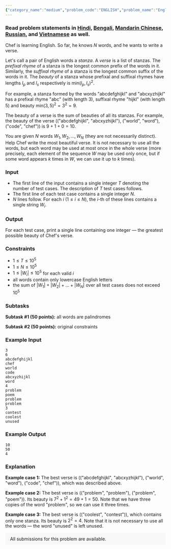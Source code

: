 ```yaml
---
{"category_name":"medium","problem_code":"ENGLISH","problem_name":"English","problemComponents":{"constraints":"","constraintsState":false,"subtasks":"","subtasksState":false,"inputFormat":"","inputFormatState":false,"outputFormat":"","outputFormatState":false,"sampleTestCases":{"0":{"id":1,"input":"3\r\n6\r\nabcdefghijkl\r\nchef\r\nworld\r\ncode\r\nabcxyzhijkl\r\nword\r\n4\r\nproblem\r\npoem\r\nproblem\r\nproblem\r\n3\r\ncontest\r\ncoolest\r\nunused","output":"10\r\n50\r\n4","explanation":"**Example case 1:** The best verse is ((\u0022abcdefghijkl\u0022, \u0022abcxyzhijkl\u0022), (\u0022world\u0022, \u0022word\u0022), (\u0022code\u0022, \u0022chef\u0022)), which was described above.\r\n\r\n**Example case 2:** The best verse is ((\u0022problem\u0022, \u0022problem\u0022), (\u0022problem\u0022, \u0022poem\u0022)). Its beauty is $7^2+1^2 = 49+1 = 50$. Note that we have three copies of the word \u0022problem\u0022, so we can use it three times.\r\n\r\n**Example case 3:** The best verse is ((\u0022coolest\u0022, \u0022contest\u0022)), which contains only one stanza. Its beauty is $2^2=4$. Note that it is not necessary to use all the words ? the word \u0022unused\u0022 is left unused.","isDeleted":false}}},"video_editorial_url":"","languages_supported":{"0":"CPP14","1":"C","2":"JAVA","3":"PYTH 3.6","4":"PYTH","5":"PYP3","6":"CS2","7":"ADA","8":"PYPY","9":"TEXT","10":"PAS fpc","11":"NODEJS","12":"RUBY","13":"PHP","14":"GO","15":"HASK","16":"TCL","17":"PERL","18":"SCALA","19":"LUA","20":"kotlin","21":"BASH","22":"JS","23":"LISP sbcl","24":"rust","25":"PAS gpc","26":"BF","27":"CLOJ","28":"R","29":"D","30":"CAML","31":"FORT","32":"ASM","33":"swift","34":"FS","35":"WSPC","36":"LISP clisp","37":"SQL","38":"SCM guile","39":"PERL6","40":"ERL","41":"CLPS","42":"ICK","43":"NICE","44":"PRLG","45":"ICON","46":"COB","47":"SCM chicken","48":"PIKE","49":"SCM qobi","50":"ST","51":"NEM"},"max_timelimit":2,"source_sizelimit":50000,"problem_author":"vladprog","problem_tester":null,"date_added":"4-12-2019","tags":{"0":"hashing","1":"jan20","2":"observation","3":"trie","4":"vijju123","5":"vladprog","6":"vladprog"},"problem_difficulty_level":"Medium","best_tag":"","editorial_url":"https://discuss.codechef.com/problems/ENGLISH","time":{"view_start_date":1578907800,"submit_start_date":1578907800,"visible_start_date":1578907800,"end_date":1735669800},"is_direct_submittable":false,"problemDiscussURL":"https://discuss.codechef.com/search?q=ENGLISH","is_proctored":false,"visitedContests":{},"layout":"problem"}
---
```

### Read problem statements in [Hindi](https://www.codechef.com/download/translated/JAN20/hindi/ENGLISH.pdf), [Bengali](https://www.codechef.com/download/translated/JAN20/bengali/ENGLISH.pdf), [Mandarin Chinese](https://www.codechef.com/download/translated/JAN20/mandarin/ENGLISH.pdf), [Russian](https://www.codechef.com/download/translated/JAN20/russian/ENGLISH.pdf), and [Vietnamese](https://www.codechef.com/download/translated/JAN20/vietnamese/ENGLISH.pdf) as well.

Chef is learning English. So far, he knows $N$ words, and he wants to write a verse.

Let's call a pair of English words a *stanza*. A *verse* is a list of stanzas. The *prefixal rhyme* of a stanza is the longest common prefix of the words in it. Similarly, the *suffixal rhyme* of a stanza is the longest common suffix of the words in it. The *beauty* of a stanza whose prefixal and suffixal rhymes have lengths $l_p$ and $l_s$ respectively is $\mathrm{min}(l_p, l_s)^2$.

For example, a stanza formed by the words "abcdefghijkl" and "abcxyzhijkl" has a prefixal rhyme "abc" (with length $3$), suffixal rhyme "hijkl" (with length $5$) and beauty $\mathrm{min}(3,5)^2 = 3^2 = 9$.

The beauty of a verse is the sum of beauties of all its stanzas. For example, the beauty of the verse (("abcdefghijkl", "abcxyzhijkl"), ("world", "word"), ("code", "chef")) is $9+1+0=10$.

You are given $N$ words $W_1, W_2, \ldots, W_N$ (they are not necessarily distinct). Help Chef write the most beautiful verse. It is not necessary to use all the words, but each word may be used at most once in the whole verse (more precisely, each element of the sequence $W$ may be used only once, but if some word appears $k$ times in $W$, we can use it up to $k$ times).

### Input
- The first line of the input contains a single integer $T$ denoting the number of test cases. The description of $T$ test cases follows.
- The first line of each test case contains a single integer $N$.
- $N$ lines follow. For each $i$ ($1 \le i \le N$), the $i$-th of these lines contains a single string $W_i$.

### Output
For each test case, print a single line containing one integer ― the greatest possible beauty of Chef's verse.

### Constraints
- $1 \le T \le 10^5$
- $1 \le N \le 10^5$
- $1 \le |W_i| \le 10^5$ for each valid $i$
- all words contain only lowercase English letters
- the sum of $|W_1|+|W_2|+\ldots+|W_N|$ over all test cases does not exceed $10^5$

### Subtasks
**Subtask #1 (50 points):** all words are palindromes

**Subtask #2 (50 points):** original constraints

### Example Input
```
3
6
abcdefghijkl
chef
world
code
abcxyzhijkl
word
4
problem
poem
problem
problem
3
contest
coolest
unused
```

### Example Output
```
10
50
4
```

### Explanation
**Example case 1:** The best verse is (("abcdefghijkl", "abcxyzhijkl"), ("world", "word"), ("code", "chef")), which was described above.

**Example case 2:** The best verse is (("problem", "problem"), ("problem", "poem")). Its beauty is $7^2+1^2 = 49+1 = 50$. Note that we have three copies of the word "problem", so we can use it three times.

**Example case 3:** The best verse is (("coolest", "contest")), which contains only one stanza. Its beauty is $2^2=4$. Note that it is not necessary to use all the words ― the word "unused" is left unused.

<aside style='background: #f8f8f8;padding: 10px 15px;'><div>All submissions for this problem are available.</div></aside>